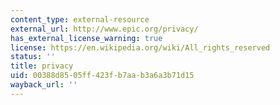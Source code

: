 ```yaml
---
content_type: external-resource
external_url: http://www.epic.org/privacy/
has_external_license_warning: true
license: https://en.wikipedia.org/wiki/All_rights_reserved
status: ''
title: privacy
uid: 00388d85-05ff-423f-b7aa-b3a6a3b71d15
wayback_url: ''
---
```

